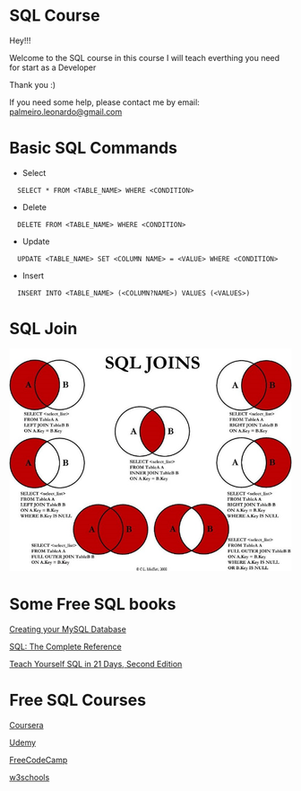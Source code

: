 # SQL Course
Hey!!!

Welcome to the SQL course in this course I will teach everthing you need for start as a Developer

Thank you :)


If you need some help, please contact me by email: <palmeiro.leonardo@gmail.com>

# Basic SQL Commands
* Select
```
  SELECT * FROM <TABLE_NAME> WHERE <CONDITION>
```
* Delete
```
  DELETE FROM <TABLE_NAME> WHERE <CONDITION>
```
* Update
```
  UPDATE <TABLE_NAME> SET <COLUMN NAME> = <VALUE> WHERE <CONDITION>
```
* Insert
```
  INSERT INTO <TABLE_NAME> (<COLUMN?NAME>) VALUES (<VALUES>)
```

# SQL Join
![SQL Join](images/sqljoin.jpeg)

# Some Free SQL books

[Creating your MySQL Database](https://github.com/leopalmeiro/sqlcourse/blob/master/books/Creating%20your%20MySQL%20Database%20-%20PDF%20Books.pdf)

[SQL: The Complete Reference](https://github.com/leopalmeiro/sqlcourse/blob/master/books/d_book_proqramlashdirma_23689.pdf)

[Teach Yourself SQL in 21 Days, Second
Edition](https://github.com/leopalmeiro/sqlcourse/blob/master/books/teach_urself_sql.pdf)

# Free SQL Courses 
[Coursera](https://es.coursera.org/courses?query=sql)

[Udemy](https://www.udemy.com/topic/sql/free/)

[FreeCodeCamp](https://www.youtube.com/watch?v=HXV3zeQKqGY)

[w3schools](https://www.w3schools.com/sql)